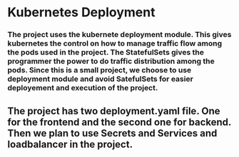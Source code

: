 # Kubernetes Deployment
### The project uses the kubernete deployment module. This gives kubernetes the control on how to manage traffic flow among the pods used in the project. The StatefulSets gives the programmer the power to do traffic distribution among the pods. Since this is a small project, we choose to use deployment module and avoid SatefulSets for easier deployement and execution of the project.

## The project has two deployment.yaml file. One for the frontend  and the second one for backend. Then we plan to use Secrets and Services and loadbalancer in the project.
